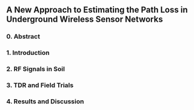 ##  A New Approach to Estimating the Path Loss in Underground Wireless Sensor Networks
### 0. Abstract

### 1. Introduction
### 2. RF Signals in Soil
### 3. TDR and Field Trials
### 4. Results and Discussion
